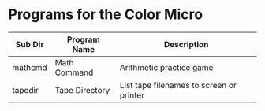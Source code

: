 # Programs for the Color Micro

| Sub Dir | Program Name   | Description                                         |
| ------- | -------------- | ---------------------------------------- |
| mathcmd | Math Command   | Arithmetic practice game                 |
| tapedir | Tape Directory | List tape filenames to screen or printer |
